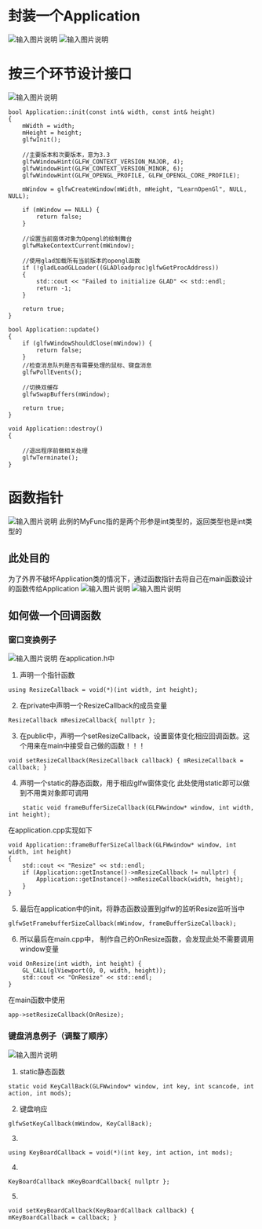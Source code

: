 # 封装一个Application
![输入图片说明](/imgs/2024-10-13/VIxcnh6mId4MhoGT.png)
![输入图片说明](/imgs/2024-10-13/sVDUnB9Ry98gBWSi.png)
# 按三个环节设计接口
![输入图片说明](/imgs/2024-10-13/S2w0kZL0slRjxDTp.png)
```
bool Application::init(const int& width, const int& height)
{
	mWidth = width;
	mHeight = height;
	glfwInit();

	//主要版本和次要版本，意为3.3
	glfwWindowHint(GLFW_CONTEXT_VERSION_MAJOR, 4);
	glfwWindowHint(GLFW_CONTEXT_VERSION_MINOR, 6);
	glfwWindowHint(GLFW_OPENGL_PROFILE, GLFW_OPENGL_CORE_PROFILE);

	mWindow = glfwCreateWindow(mWidth, mHeight, "LearnOpenGl", NULL, NULL);

	if (mWindow == NULL) {
		return false;
	}

	//设置当前窗体对象为Opengl的绘制舞台
	glfwMakeContextCurrent(mWindow);

	//使用glad加载所有当前版本的opengl函数
	if (!gladLoadGLLoader((GLADloadproc)glfwGetProcAddress))
	{
		std::cout << "Failed to initialize GLAD" << std::endl;
		return -1;
	}

	return true;
}

bool Application::update()
{
	if (glfwWindowShouldClose(mWindow)) {
		return false;
	}
	//检查消息队列是否有需要处理的鼠标、键盘消息
	glfwPollEvents();

	//切换双缓存
	glfwSwapBuffers(mWindow);

	return true;
}

void Application::destroy()
{

	//退出程序前做相关处理
	glfwTerminate();
}
```
# 函数指针
![输入图片说明](/imgs/2024-10-13/CNaydYLtOfCeBkqe.png)
此例的MyFunc指的是两个形参是int类型的，返回类型也是int类型的
## 此处目的
为了外界不破坏Application类的情况下，通过函数指针去将自己在main函数设计的函数传给Application
![输入图片说明](/imgs/2024-10-13/G7ETkU4hUHeio9aM.png)
![输入图片说明](/imgs/2024-10-13/VIUxM347q0kIqYQN.png)
## 如何做一个回调函数
### 窗口变换例子
![输入图片说明](/imgs/2024-10-13/ntHIG4xCIvTcI34R.png)
在application.h中
1. 声明一个指针函数
```
using ResizeCallback = void(*)(int width, int height);
```
2. 在private中声明一个ResizeCallback的成员变量
```
ResizeCallback mResizeCallback{ nullptr };
```
3. 在public中，声明一个setResizeCallback，设置窗体变化相应回调函数。这个用来在main中接受自己做的函数！！！
```
void setResizeCallback(ResizeCallback callback) { mResizeCallback = callback; }
```
4. 声明一个static的静态函数，用于相应glfw窗体变化
此处使用static即可以做到不用类对象即可调用

```
	static void frameBufferSizeCallback(GLFWwindow* window, int width, int height);
```
在application.cpp实现如下
```
void Application::frameBufferSizeCallback(GLFWwindow* window, int width, int height)
{
	std::cout << "Resize" << std::endl;
	if (Application::getInstance()->mResizeCallback != nullptr) {
		Application::getInstance()->mResizeCallback(width, height);
	}
}
```
5. 最后在application中的init，将静态函数设置到glfw的监听Resize监听当中
```
glfwSetFramebufferSizeCallback(mWindow, frameBufferSizeCallback);
```
6. 所以最后在main.cpp中，
制作自己的OnResize函数，会发现此处不需要调用window变量
```
void OnResize(int width, int height) {
    GL_CALL(glViewport(0, 0, width, height));
    std::cout << "OnResize" << std::endl;
}
```
在main函数中使用
```
app->setResizeCallback(OnResize);
```
### 键盘消息例子（调整了顺序）
![输入图片说明](/imgs/2024-10-13/XWUMXkHwgsSR9YPc.png)
1. static静态函数
```
static void KeyCallBack(GLFWwindow* window, int key, int scancode, int action, int mods);
```
2. 键盘响应
```
glfwSetKeyCallback(mWindow, KeyCallBack); 
```
3.
```
using KeyBoardCallback = void(*)(int key, int action, int mods);
```
4. 
```
KeyBoardCallback mKeyBoardCallback{ nullptr };
```
5.
```
void setKeyBoardCallback(KeyBoardCallback callback) { mKeyBoardCallback = callback; }
```
<!--stackedit_data:
eyJoaXN0b3J5IjpbMzg2NzEwOTAsMTY5OTM5NjEwNCwtNDg5OT
QzODM4LDEzNTEwNzM4ODUsLTEyNjE3MzE2NjIsMTMxMTEzMjI3
N119
-->